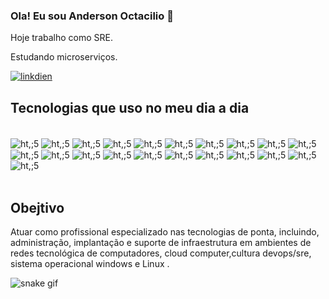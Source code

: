 ### Ola! Eu sou Anderson Octacilio 👋
Hoje trabalho como SRE. 

Estudando microserviços.


[![linkdien](https://img.shields.io/badge/LinkedIn-0077B5?style=for-the-badge&logo=linkedin&logoColor=white)](https://www.linkedin.com/in/anderson-octac%C3%ADlio-73443162/)

## Tecnologias que uso no meu dia a dia

<div style="display: inline_block"><br/>
  <img align="center" alt="ht,;5" src="https://img.shields.io/badge/Python-3776AB?style=for-the-badge&logo=python&logoColor=white" />
  <img align="center" alt="ht,;5" src="https://img.shields.io/badge/Microsoft-666666?style=for-the-badge&logo=microsoft&logoColor=white" />
  <img align="center" alt="ht,;5" src="https://img.shields.io/badge/Amazon_AWS-FF9900?style=for-the-badge&logo=amazonaws&logoColor=white" />
  <img align="center" alt="ht,;5" src="https://img.shields.io/badge/Google_Cloud-4285F4?style=for-the-badge&logo=google-cloud&logoColor=white" />
  <img align="center" alt="ht,;5" src="https://img.shields.io/badge/Microsoft_Azure-0089D6?style=for-the-badge&logo=microsoft-azure&logoColor=white" />
  <img align="center" alt="ht,;5" src="https://img.shields.io/badge/Oracle-F80000?style=for-the-badge&logo=oracle&logoColor=black" />
  <img align="center" alt="ht,;5" src="https://img.shields.io/badge/GIT-E44C30?style=for-the-badge&logo=git&logoColor=white" />
  <img align="center" alt="ht,;5" src="https://img.shields.io/badge/windows%20terminal-4D4D4D?style=for-the-badge&logo=windows%20terminal&logoColor=white" />
  <img align="center" alt="ht,;5" src="https://img.shields.io/badge/Jenkins-D24939?style=for-the-badge&logo=Jenkins&logoColor=white" />
  <img align="center" alt="ht,;5" src="https://img.shields.io/badge/Jira-0052CC?style=for-the-badge&logo=Jira&logoColor=white" />
  <img align="center" alt="ht,;5" src="https://img.shields.io/badge/Made%20for-VSCode-1f425f.svg" />
  <img align="center" alt="ht,;5" src="https://img.shields.io/badge/Vagrant-2966CE?style=for-the-badge&logo=vagrant&logoColor=white" />
  <img align="center" alt="ht,;5" src="https://img.shields.io/badge/Ansible-000000?style=for-the-badge&logo=Ansible&logoColor=white" />
  <img align="center" alt="ht,;5" src="https://img.shields.io/badge/Chef-EF9600?style=for-the-badge&logo=chef&logoColor=white" />
  <img align="center" alt="ht,;5" src="https://img.shields.io/badge/Puppet-FFAD19?style=for-the-badge&logo=puppet&logoColor=black" />
  <img align="center" alt="ht,;5" src="https://img.shields.io/badge/Terraform-7B42BC?style=for-the-badge&logo=terraform&logoColor=white" />
  <img align="center" alt="ht,;5" src="https://img.shields.io/badge/Prometheus-E6522C?style=for-the-badge&logo=prometheus&logoColor=white" />
  <img align="center" alt="ht,;5" src="https://img.shields.io/badge/Vault-FFFFFF?style=for-the-badge&logo=vault&logoColor=black" />
  <img align="center" alt="ht,;5" src="https://img.shields.io/badge/Linux-E34F26?style=for-the-badge&logo=linux&logoColor=black" />
  <img align="center" alt="ht,;5" src="https://img.shields.io/badge/Docker-2496ED?style=for-the-badge&logo=docker&logoColor=white" />
  <img align="center" alt="ht,;5" src="https://img.shields.io/badge/Kubernetes-326DE6?style=for-the-badge&logo=kubernetes&logoColor=white" />
  </div><br/>
  
  
  ## Obejtivo
  
  Atuar como profissional especializado nas tecnologias de ponta, incluindo, administração, implantação e suporte de infraestrutura em ambientes de redes tecnológica de computadores, cloud computer,cultura devops/sre, sistema operacional windows e Linux .
  
  
  ![snake gif](https://github.com/andersongiant/andersongiant/blob/output/github-contribution-grid-snake.svg)

